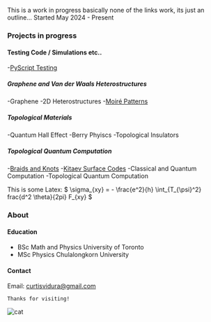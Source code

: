 This is a work in progress basically none of the links work, its just an outline...
Started May 2024 - Present


### Projects in progress

#### Testing Code / Simulations etc.. 
-[PyScript Testing](./PyScriptTest.html)


##### Graphene and Van der Waals Heterostructures
-Graphene
-2D Heterostructures 
-[Moiré Patterns](./Moire.html)


##### Topological Materials
-Quantum Hall Effect
-Berry Phyiscs
-Topological Insulators

##### Topological Quantum Computation

-[Braids and Knots](./Knots.html)
-[Kitaev Surface Codes](./Toric.html)
-Classical and Quantum Computation
-Topological Quantum Computation


This is some Latex: $ \sigma_{xy} = - \frac{e^2}{h} \int_{T_{\psi}^2} frac{d^2 \theta}{2pi} F_{xy} $


### About
#### Education
*   BSc Math and Physics University of Toronto
*   MSc Physics Chulalongkorn University 

#### Contact
Email: curtisvidura@gmail.com

```
Thanks for visiting!
```

<img src="/figures/film/000030310027.jpg" alt="cat" >